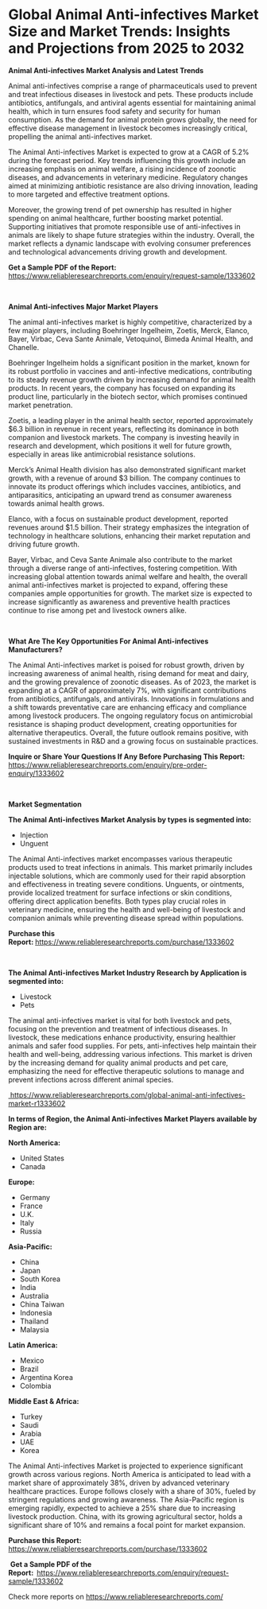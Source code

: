 <p><h1>Global Animal Anti-infectives Market Size and Market Trends: Insights and Projections from 2025 to 2032</h1></p><p><strong>Animal Anti-infectives Market Analysis and Latest Trends</strong></p>
<p><p>Animal anti-infectives comprise a range of pharmaceuticals used to prevent and treat infectious diseases in livestock and pets. These products include antibiotics, antifungals, and antiviral agents essential for maintaining animal health, which in turn ensures food safety and security for human consumption. As the demand for animal protein grows globally, the need for effective disease management in livestock becomes increasingly critical, propelling the animal anti-infectives market.</p><p>The Animal Anti-infectives Market is expected to grow at a CAGR of 5.2% during the forecast period. Key trends influencing this growth include an increasing emphasis on animal welfare, a rising incidence of zoonotic diseases, and advancements in veterinary medicine. Regulatory changes aimed at minimizing antibiotic resistance are also driving innovation, leading to more targeted and effective treatment options.</p><p>Moreover, the growing trend of pet ownership has resulted in higher spending on animal healthcare, further boosting market potential. Supporting initiatives that promote responsible use of anti-infectives in animals are likely to shape future strategies within the industry. Overall, the market reflects a dynamic landscape with evolving consumer preferences and technological advancements driving growth and development.</p></p>
<p><strong>Get a Sample PDF of the Report:&nbsp;</strong> <a href="https://www.reliableresearchreports.com/enquiry/request-sample/1333602?utm_campaign=2641&utm_medium=2&utm_source=Github&utm_content=ia&utm_term=24032025&utm_id=animal-anti-infectives">https://www.reliableresearchreports.com/enquiry/request-sample/1333602</a></p>
<p>&nbsp;</p>
<p><strong>Animal Anti-infectives Major Market Players</strong></p>
<p><p>The animal anti-infectives market is highly competitive, characterized by a few major players, including Boehringer Ingelheim, Zoetis, Merck, Elanco, Bayer, Virbac, Ceva Sante Animale, Vetoquinol, Bimeda Animal Health, and Chanelle. </p><p>Boehringer Ingelheim holds a significant position in the market, known for its robust portfolio in vaccines and anti-infective medications, contributing to its steady revenue growth driven by increasing demand for animal health products. In recent years, the company has focused on expanding its product line, particularly in the biotech sector, which promises continued market penetration.</p><p>Zoetis, a leading player in the animal health sector, reported approximately $6.3 billion in revenue in recent years, reflecting its dominance in both companion and livestock markets. The company is investing heavily in research and development, which positions it well for future growth, especially in areas like antimicrobial resistance solutions.</p><p>Merck’s Animal Health division has also demonstrated significant market growth, with a revenue of around $3 billion. The company continues to innovate its product offerings which includes vaccines, antibiotics, and antiparasitics, anticipating an upward trend as consumer awareness towards animal health grows.</p><p>Elanco, with a focus on sustainable product development, reported revenues around $1.5 billion. Their strategy emphasizes the integration of technology in healthcare solutions, enhancing their market reputation and driving future growth.</p><p>Bayer, Virbac, and Ceva Sante Animale also contribute to the market through a diverse range of anti-infectives, fostering competition. With increasing global attention towards animal welfare and health, the overall animal anti-infectives market is projected to expand, offering these companies ample opportunities for growth. The market size is expected to increase significantly as awareness and preventive health practices continue to rise among pet and livestock owners alike.</p></p>
<p>&nbsp;</p>
<p><strong>What Are The Key Opportunities For Animal Anti-infectives Manufacturers?</strong></p>
<p><p>The Animal Anti-infectives market is poised for robust growth, driven by increasing awareness of animal health, rising demand for meat and dairy, and the growing prevalence of zoonotic diseases. As of 2023, the market is expanding at a CAGR of approximately 7%, with significant contributions from antibiotics, antifungals, and antivirals. Innovations in formulations and a shift towards preventative care are enhancing efficacy and compliance among livestock producers. The ongoing regulatory focus on antimicrobial resistance is shaping product development, creating opportunities for alternative therapeutics. Overall, the future outlook remains positive, with sustained investments in R&D and a growing focus on sustainable practices.</p></p>
<p><strong>Inquire or Share Your Questions If Any Before Purchasing This Report:</strong> <a href="https://www.reliableresearchreports.com/enquiry/pre-order-enquiry/1333602?utm_campaign=2641&utm_medium=2&utm_source=Github&utm_content=ia&utm_term=24032025&utm_id=animal-anti-infectives">https://www.reliableresearchreports.com/enquiry/pre-order-enquiry/1333602</a></p>
<p>&nbsp;</p>
<p><strong>Market Segmentation</strong></p>
<p><strong>The Animal Anti-infectives Market Analysis by types is segmented into:</strong></p>
<p><ul><li>Injection</li><li>Unguent</li></ul></p>
<p><p>The Animal Anti-infectives market encompasses various therapeutic products used to treat infections in animals. This market primarily includes injectable solutions, which are commonly used for their rapid absorption and effectiveness in treating severe conditions. Unguents, or ointments, provide localized treatment for surface infections or skin conditions, offering direct application benefits. Both types play crucial roles in veterinary medicine, ensuring the health and well-being of livestock and companion animals while preventing disease spread within populations.</p></p>
<p><strong>Purchase this Report:&nbsp;</strong><a href="https://www.reliableresearchreports.com/purchase/1333602?utm_campaign=2641&utm_medium=2&utm_source=Github&utm_content=ia&utm_term=24032025&utm_id=animal-anti-infectives">https://www.reliableresearchreports.com/purchase/1333602</a></p>
<p>&nbsp;</p>
<p><strong>The Animal Anti-infectives Market Industry Research by Application is segmented into:</strong></p>
<p><ul><li>Livestock</li><li>Pets</li></ul></p>
<p><p>The animal anti-infectives market is vital for both livestock and pets, focusing on the prevention and treatment of infectious diseases. In livestock, these medications enhance productivity, ensuring healthier animals and safer food supplies. For pets, anti-infectives help maintain their health and well-being, addressing various infections. This market is driven by the increasing demand for quality animal products and pet care, emphasizing the need for effective therapeutic solutions to manage and prevent infections across different animal species.</p></p>
<p><a href="https://www.reliableresearchreports.com/global-animal-anti-infectives-market-r1333602?utm_campaign=2641&utm_medium=2&utm_source=Github&utm_content=ia&utm_term=24032025&utm_id=animal-anti-infectives">&nbsp;https://www.reliableresearchreports.com/global-animal-anti-infectives-market-r1333602</a></p>
<p><strong>In terms of Region, the Animal Anti-infectives Market Players available by Region are:</strong></p>
<p>
    <p> <strong> North America: </strong>
        <ul>
            <li>United States</li>
            <li>Canada</li>
        </ul>
        </p> 
    <p> <strong> Europe: </strong>
        <ul>
            <li>Germany</li>
            <li>France</li>
            <li>U.K.</li>
            <li>Italy</li>
            <li>Russia</li>
        </ul>
        </p> 
    <p> <strong> Asia-Pacific: </strong>
        <ul>
            <li>China</li>
            <li>Japan</li>
            <li>South Korea</li>
            <li>India</li>
            <li>Australia</li>
            <li>China Taiwan</li>
            <li>Indonesia</li>
            <li>Thailand</li>
            <li>Malaysia</li>
        </ul>
        </p> 
    <p> <strong> Latin America: </strong>
        <ul>
            <li>Mexico</li>
            <li>Brazil</li>
            <li>Argentina Korea</li>
            <li>Colombia</li>
        </ul>
        </p> 
    <p> <strong> Middle East & Africa: </strong>
        <ul>
            <li>Turkey</li>
            <li>Saudi</li>
            <li>Arabia</li>
            <li>UAE</li>
            <li>Korea</li>
        </ul>
    </p>
    </p>
<p><p>The Animal Anti-infectives Market is projected to experience significant growth across various regions. North America is anticipated to lead with a market share of approximately 38%, driven by advanced veterinary healthcare practices. Europe follows closely with a share of 30%, fueled by stringent regulations and growing awareness. The Asia-Pacific region is emerging rapidly, expected to achieve a 25% share due to increasing livestock production. China, with its growing agricultural sector, holds a significant share of 10% and remains a focal point for market expansion.</p></p>
<p><strong>Purchase this Report: </strong><a href="https://www.reliableresearchreports.com/purchase/1333602?utm_campaign=2641&utm_medium=2&utm_source=Github&utm_content=ia&utm_term=24032025&utm_id=animal-anti-infectives">https://www.reliableresearchreports.com/purchase/1333602</a></p>
<p>&nbsp;<strong>Get a Sample PDF of the Report:&nbsp;&nbsp;</strong><a href="https://www.reliableresearchreports.com/enquiry/request-sample/1333602?utm_campaign=2641&utm_medium=2&utm_source=Github&utm_content=ia&utm_term=24032025&utm_id=animal-anti-infectives">https://www.reliableresearchreports.com/enquiry/request-sample/1333602</a></p>
<p><strong></strong></p>
<p>Check more reports on <a href="https://www.reliableresearchreports.com/?utm_campaign=2641&utm_medium=2&utm_source=Github&utm_content=ia&utm_term=24032025&utm_id=animal-anti-infectives">https://www.reliableresearchreports.com/</a></p>